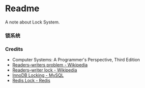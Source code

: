 # Readme
A note about Lock System.

### 锁系统

### Credits
- Computer Systems: A Programmer's Perspective, Third Edition
- [Readers–writers problem - Wikipedia](https://en.wikipedia.org/wiki/Readers-writers_problem)
- [Readers–writer lock - Wikipedia](https://en.wikipedia.org/wiki/Readers–writer_lock)
- [InnoDB Locking - MySQL](https://dev.mysql.com/doc/refman/9.1/en/innodb-locking.html)
- [Redis Lock - Redis](https://redis.io/glossary/redis-lock/)
